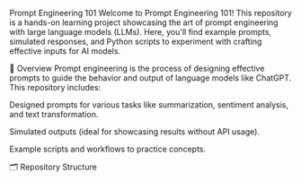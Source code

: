 Prompt Engineering 101
Welcome to Prompt Engineering 101! This repository is a hands-on learning project showcasing the art of prompt engineering with large language models (LLMs). Here, you'll find example prompts, simulated responses, and Python scripts to experiment with crafting effective inputs for AI models.

📖 Overview
Prompt engineering is the process of designing effective prompts to guide the behavior and output of language models like ChatGPT. This repository includes:

Designed prompts for various tasks like summarization, sentiment analysis, and text transformation.

Simulated outputs (ideal for showcasing results without API usage).

Example scripts and workflows to practice concepts.

🗂️ Repository Structure
